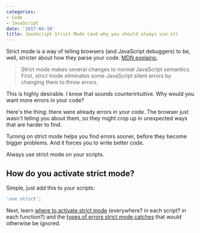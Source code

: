 ```yaml
---
categories:
- Code
- JavaScript
date: '2017-04-10'
title: JavaScript Strict Mode (and why you should always use it)
---
```


Strict mode is a way of telling browsers (and JavaScript debuggers) to be, well, stricter about how they parse your code. [MDN explains:](https://developer.mozilla.org/en-US/docs/Web/JavaScript/Reference/Strict_mode)

> Strict mode makes several changes to normal JavaScript semantics. First, strict mode eliminates some JavaScript silent errors by changing them to throw errors.

This is highly desirable. I know that sounds counterintuitive. Why would you want more errors in your code?

Here's the thing: there were already errors in your code. The browser just wasn't telling you about them, so they might crop up in unexpected ways that are harder to find.

Turning on strict mode helps you find errors sooner, before they become bigger problems. And it forces you to write better code.

Always use strict mode on your scripts.

## How do you activate strict mode?

Simple, just add this to your scripts:

```javascript
'use strict';
```

Next, learn [where to activate strict mode](/where-to-activate-strict-mode-in-your-scripts/) (everywhere? in each script? in each function?) and the [types of errors strict mode catches](/types-of-errors-that-strict-mode-catches-that-would-otherwise-be-ignored/) that would otherwise be ignored.
